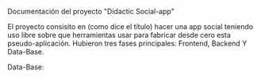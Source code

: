 Documentación del proyecto "Didactic Social-app"

El proyecto consisito en (como dice el título) hacer una app social teniendo uso libre sobre que herramientas usar para fabricar desde cero esta pseudo-aplicación.
Hubieron tres fases principales: Frontend, Backend Y Data-Base.

Data-Base:




















